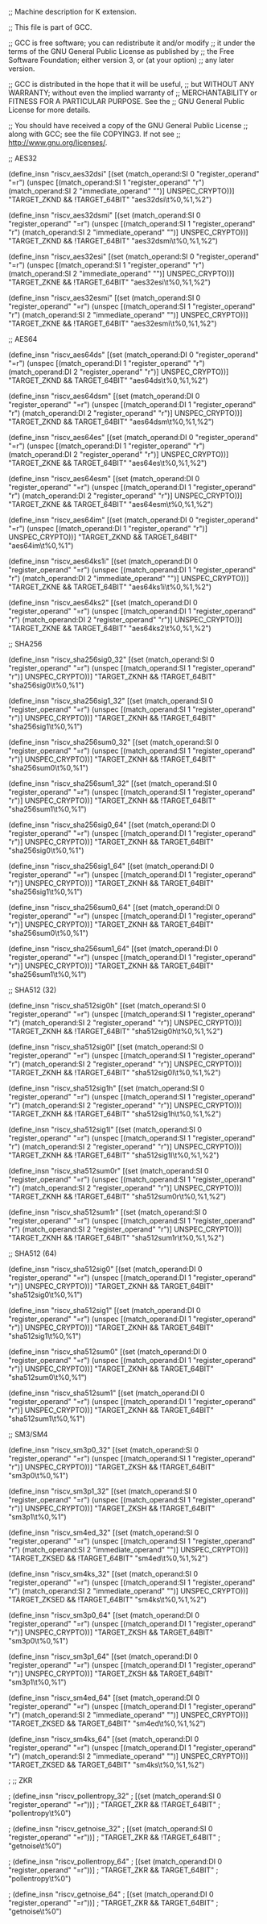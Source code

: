 ;; Machine description for K extension.

;; This file is part of GCC.

;; GCC is free software; you can redistribute it and/or modify
;; it under the terms of the GNU General Public License as published by
;; the Free Software Foundation; either version 3, or (at your option)
;; any later version.

;; GCC is distributed in the hope that it will be useful,
;; but WITHOUT ANY WARRANTY; without even the implied warranty of
;; MERCHANTABILITY or FITNESS FOR A PARTICULAR PURPOSE.  See the
;; GNU General Public License for more details.

;; You should have received a copy of the GNU General Public License
;; along with GCC; see the file COPYING3.  If not see
;; <http://www.gnu.org/licenses/>.


;; AES32

(define_insn "riscv_aes32dsi"
  [(set (match_operand:SI 0 "register_operand" "=r")
    (unspec
      [(match_operand:SI 1 "register_operand" "r")
        (match_operand:SI 2 "immediate_operand" "")]
        UNSPEC_CRYPTO))]
  "TARGET_ZKND && !TARGET_64BIT"
  "aes32dsi\t%0,%1,%2")

(define_insn "riscv_aes32dsmi"
  [(set (match_operand:SI 0 "register_operand" "=r")
    (unspec
      [(match_operand:SI 1 "register_operand" "r")
        (match_operand:SI 2 "immediate_operand" "")]
        UNSPEC_CRYPTO))]
  "TARGET_ZKND && !TARGET_64BIT"
  "aes32dsmi\t%0,%1,%2")

(define_insn "riscv_aes32esi"
  [(set (match_operand:SI 0 "register_operand" "=r")
    (unspec
      [(match_operand:SI 1 "register_operand" "r")
        (match_operand:SI 2 "immediate_operand" "")]
        UNSPEC_CRYPTO))]
  "TARGET_ZKNE && !TARGET_64BIT"
  "aes32esi\t%0,%1,%2")

(define_insn "riscv_aes32esmi"
  [(set (match_operand:SI 0 "register_operand" "=r")
    (unspec
      [(match_operand:SI 1 "register_operand" "r")
        (match_operand:SI 2 "immediate_operand" "")]
        UNSPEC_CRYPTO))]
  "TARGET_ZKNE && !TARGET_64BIT"
  "aes32esmi\t%0,%1,%2")


;; AES64

(define_insn "riscv_aes64ds"
  [(set (match_operand:DI 0 "register_operand" "=r")
    (unspec
      [(match_operand:DI 1 "register_operand" "r")
        (match_operand:DI 2 "register_operand" "r")]
        UNSPEC_CRYPTO))]
  "TARGET_ZKND && TARGET_64BIT"
  "aes64ds\t%0,%1,%2")

(define_insn "riscv_aes64dsm"
  [(set (match_operand:DI 0 "register_operand" "=r")
    (unspec
      [(match_operand:DI 1 "register_operand" "r")
        (match_operand:DI 2 "register_operand" "r")]
        UNSPEC_CRYPTO))]
  "TARGET_ZKND && TARGET_64BIT"
  "aes64dsm\t%0,%1,%2")

(define_insn "riscv_aes64es"
  [(set (match_operand:DI 0 "register_operand" "=r")
    (unspec
      [(match_operand:DI 1 "register_operand" "r")
        (match_operand:DI 2 "register_operand" "r")]
        UNSPEC_CRYPTO))]
  "TARGET_ZKNE && TARGET_64BIT"
  "aes64es\t%0,%1,%2")

(define_insn "riscv_aes64esm"
  [(set (match_operand:DI 0 "register_operand" "=r")
    (unspec
      [(match_operand:DI 1 "register_operand" "r")
        (match_operand:DI 2 "register_operand" "r")]
        UNSPEC_CRYPTO))]
  "TARGET_ZKNE && TARGET_64BIT"
  "aes64esm\t%0,%1,%2")

(define_insn "riscv_aes64im"
  [(set (match_operand:DI 0 "register_operand" "=r")
    (unspec
      [(match_operand:DI 1 "register_operand" "r")]
        UNSPEC_CRYPTO))]
  "TARGET_ZKND && TARGET_64BIT"
  "aes64im\t%0,%1")

(define_insn "riscv_aes64ks1i"
  [(set (match_operand:DI 0 "register_operand" "=r")
    (unspec
      [(match_operand:DI 1 "register_operand" "r")
        (match_operand:DI 2 "immediate_operand" "")]
        UNSPEC_CRYPTO))]
  "TARGET_ZKNE && TARGET_64BIT"
  "aes64ks1i\t%0,%1,%2")

(define_insn "riscv_aes64ks2"
  [(set (match_operand:DI 0 "register_operand" "=r")
    (unspec
      [(match_operand:DI 1 "register_operand" "r")
        (match_operand:DI 2 "register_operand" "r")]
        UNSPEC_CRYPTO))]
  "TARGET_ZKNE && TARGET_64BIT"
  "aes64ks2\t%0,%1,%2")


;; SHA256

(define_insn "riscv_sha256sig0_32"
  [(set (match_operand:SI 0 "register_operand" "=r")
    (unspec
      [(match_operand:SI 1 "register_operand" "r")]
        UNSPEC_CRYPTO))]
  "TARGET_ZKNH && !TARGET_64BIT"
  "sha256sig0\t%0,%1")

(define_insn "riscv_sha256sig1_32"
  [(set (match_operand:SI 0 "register_operand" "=r")
    (unspec
      [(match_operand:SI 1 "register_operand" "r")]
        UNSPEC_CRYPTO))]
  "TARGET_ZKNH && !TARGET_64BIT"
  "sha256sig1\t%0,%1")

(define_insn "riscv_sha256sum0_32"
  [(set (match_operand:SI 0 "register_operand" "=r")
    (unspec
      [(match_operand:SI 1 "register_operand" "r")]
        UNSPEC_CRYPTO))]
  "TARGET_ZKNH && !TARGET_64BIT"
  "sha256sum0\t%0,%1")

(define_insn "riscv_sha256sum1_32"
  [(set (match_operand:SI 0 "register_operand" "=r")
    (unspec
      [(match_operand:SI 1 "register_operand" "r")]
        UNSPEC_CRYPTO))]
  "TARGET_ZKNH && !TARGET_64BIT"
  "sha256sum1\t%0,%1")


(define_insn "riscv_sha256sig0_64"
  [(set (match_operand:DI 0 "register_operand" "=r")
    (unspec
      [(match_operand:DI 1 "register_operand" "r")]
        UNSPEC_CRYPTO))]
  "TARGET_ZKNH && TARGET_64BIT"
  "sha256sig0\t%0,%1")

(define_insn "riscv_sha256sig1_64"
  [(set (match_operand:DI 0 "register_operand" "=r")
    (unspec
      [(match_operand:DI 1 "register_operand" "r")]
        UNSPEC_CRYPTO))]
  "TARGET_ZKNH && TARGET_64BIT"
  "sha256sig1\t%0,%1")

(define_insn "riscv_sha256sum0_64"
  [(set (match_operand:DI 0 "register_operand" "=r")
    (unspec
      [(match_operand:DI 1 "register_operand" "r")]
        UNSPEC_CRYPTO))]
  "TARGET_ZKNH && TARGET_64BIT"
  "sha256sum0\t%0,%1")

(define_insn "riscv_sha256sum1_64"
  [(set (match_operand:DI 0 "register_operand" "=r")
    (unspec
      [(match_operand:DI 1 "register_operand" "r")]
        UNSPEC_CRYPTO))]
  "TARGET_ZKNH && TARGET_64BIT"
  "sha256sum1\t%0,%1")


;; SHA512 (32)

(define_insn "riscv_sha512sig0h"
  [(set (match_operand:SI 0 "register_operand" "=r")
    (unspec
      [(match_operand:SI 1 "register_operand" "r")
        (match_operand:SI 2 "register_operand" "r")]
        UNSPEC_CRYPTO))]
  "TARGET_ZKNH && !TARGET_64BIT"
  "sha512sig0h\t%0,%1,%2")

(define_insn "riscv_sha512sig0l"
  [(set (match_operand:SI 0 "register_operand" "=r")
    (unspec
      [(match_operand:SI 1 "register_operand" "r")
        (match_operand:SI 2 "register_operand" "r")]
        UNSPEC_CRYPTO))]
  "TARGET_ZKNH && !TARGET_64BIT"
  "sha512sig0l\t%0,%1,%2")

(define_insn "riscv_sha512sig1h"
  [(set (match_operand:SI 0 "register_operand" "=r")
    (unspec
      [(match_operand:SI 1 "register_operand" "r")
        (match_operand:SI 2 "register_operand" "r")]
        UNSPEC_CRYPTO))]
  "TARGET_ZKNH && !TARGET_64BIT"
  "sha512sig1h\t%0,%1,%2")

(define_insn "riscv_sha512sig1l"
  [(set (match_operand:SI 0 "register_operand" "=r")
    (unspec
      [(match_operand:SI 1 "register_operand" "r")
        (match_operand:SI 2 "register_operand" "r")]
        UNSPEC_CRYPTO))]
  "TARGET_ZKNH && !TARGET_64BIT"
  "sha512sig1l\t%0,%1,%2")

(define_insn "riscv_sha512sum0r"
  [(set (match_operand:SI 0 "register_operand" "=r")
    (unspec
      [(match_operand:SI 1 "register_operand" "r")
        (match_operand:SI 2 "register_operand" "r")]
        UNSPEC_CRYPTO))]
  "TARGET_ZKNH && !TARGET_64BIT"
  "sha512sum0r\t%0,%1,%2")

(define_insn "riscv_sha512sum1r"
  [(set (match_operand:SI 0 "register_operand" "=r")
    (unspec
      [(match_operand:SI 1 "register_operand" "r")
        (match_operand:SI 2 "register_operand" "r")]
        UNSPEC_CRYPTO))]
  "TARGET_ZKNH && !TARGET_64BIT"
  "sha512sum1r\t%0,%1,%2")


;; SHA512 (64)

(define_insn "riscv_sha512sig0"
  [(set (match_operand:DI 0 "register_operand" "=r")
    (unspec
      [(match_operand:DI 1 "register_operand" "r")]
        UNSPEC_CRYPTO))]
  "TARGET_ZKNH && TARGET_64BIT"
  "sha512sig0\t%0,%1")

(define_insn "riscv_sha512sig1"
  [(set (match_operand:DI 0 "register_operand" "=r")
    (unspec
      [(match_operand:DI 1 "register_operand" "r")]
        UNSPEC_CRYPTO))]
  "TARGET_ZKNH && TARGET_64BIT"
  "sha512sig1\t%0,%1")

(define_insn "riscv_sha512sum0"
  [(set (match_operand:DI 0 "register_operand" "=r")
    (unspec
      [(match_operand:DI 1 "register_operand" "r")]
        UNSPEC_CRYPTO))]
  "TARGET_ZKNH && TARGET_64BIT"
  "sha512sum0\t%0,%1")

(define_insn "riscv_sha512sum1"
  [(set (match_operand:DI 0 "register_operand" "=r")
    (unspec
      [(match_operand:DI 1 "register_operand" "r")]
        UNSPEC_CRYPTO))]
  "TARGET_ZKNH && TARGET_64BIT"
  "sha512sum1\t%0,%1")


;; SM3/SM4

(define_insn "riscv_sm3p0_32"
  [(set (match_operand:SI 0 "register_operand" "=r")
    (unspec
      [(match_operand:SI 1 "register_operand" "r")]
        UNSPEC_CRYPTO))]
  "TARGET_ZKSH && !TARGET_64BIT"
  "sm3p0\t%0,%1")

(define_insn "riscv_sm3p1_32"
  [(set (match_operand:SI 0 "register_operand" "=r")
    (unspec
      [(match_operand:SI 1 "register_operand" "r")]
        UNSPEC_CRYPTO))]
  "TARGET_ZKSH && !TARGET_64BIT"
  "sm3p1\t%0,%1")

(define_insn "riscv_sm4ed_32"
  [(set (match_operand:SI 0 "register_operand" "=r")
    (unspec
      [(match_operand:SI 1 "register_operand" "r")
        (match_operand:SI 2 "immediate_operand" "")]
        UNSPEC_CRYPTO))]
  "TARGET_ZKSED && !TARGET_64BIT"
  "sm4ed\t%0,%1,%2")

(define_insn "riscv_sm4ks_32"
  [(set (match_operand:SI 0 "register_operand" "=r")
    (unspec
      [(match_operand:SI 1 "register_operand" "r")
        (match_operand:SI 2 "immediate_operand" "")]
        UNSPEC_CRYPTO))]
  "TARGET_ZKSED && !TARGET_64BIT"
  "sm4ks\t%0,%1,%2")


(define_insn "riscv_sm3p0_64"
  [(set (match_operand:DI 0 "register_operand" "=r")
    (unspec
      [(match_operand:DI 1 "register_operand" "r")]
        UNSPEC_CRYPTO))]
  "TARGET_ZKSH && TARGET_64BIT"
  "sm3p0\t%0,%1")

(define_insn "riscv_sm3p1_64"
  [(set (match_operand:DI 0 "register_operand" "=r")
    (unspec
      [(match_operand:DI 1 "register_operand" "r")]
        UNSPEC_CRYPTO))]
  "TARGET_ZKSH && TARGET_64BIT"
  "sm3p1\t%0,%1")

(define_insn "riscv_sm4ed_64"
  [(set (match_operand:DI 0 "register_operand" "=r")
    (unspec
      [(match_operand:DI 1 "register_operand" "r")
        (match_operand:SI 2 "immediate_operand" "")]
        UNSPEC_CRYPTO))]
  "TARGET_ZKSED && TARGET_64BIT"
  "sm4ed\t%0,%1,%2")

(define_insn "riscv_sm4ks_64"
  [(set (match_operand:DI 0 "register_operand" "=r")
    (unspec
      [(match_operand:DI 1 "register_operand" "r")
        (match_operand:SI 2 "immediate_operand" "")]
        UNSPEC_CRYPTO))]
  "TARGET_ZKSED && TARGET_64BIT"
  "sm4ks\t%0,%1,%2")


; ;; ZKR

; (define_insn "riscv_pollentropy_32"
;   [(set (match_operand:SI 0 "register_operand" "=r"))]
;   "TARGET_ZKR && !TARGET_64BIT"
;   "pollentropy\t%0")

; (define_insn "riscv_getnoise_32"
;   [(set (match_operand:SI 0 "register_operand" "=r"))]
;   "TARGET_ZKR && !TARGET_64BIT"
;   "getnoise\t%0")

; (define_insn "riscv_pollentropy_64"
;   [(set (match_operand:DI 0 "register_operand" "=r"))]
;   "TARGET_ZKR && TARGET_64BIT"
;   "pollentropy\t%0")

; (define_insn "riscv_getnoise_64"
;   [(set (match_operand:DI 0 "register_operand" "=r"))]
;   "TARGET_ZKR && TARGET_64BIT"
;   "getnoise\t%0")
